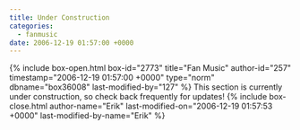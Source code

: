 ```yaml
---
title: Under Construction
categories:
  - fanmusic
date: 2006-12-19 01:57:00 +0000
---
```

{% include box-open.html box-id="2773" title="Fan Music" author-id="257" timestamp="2006-12-19 01:57:00 +0000" type="norm" dbname="box36008" last-modified-by="127" %}
This section is currently under construction, so check back frequently for updates!
{% include box-close.html author-name="Erik" last-modified-on="2006-12-19 01:57:53 +0000" last-modified-by-name="Erik" %}
